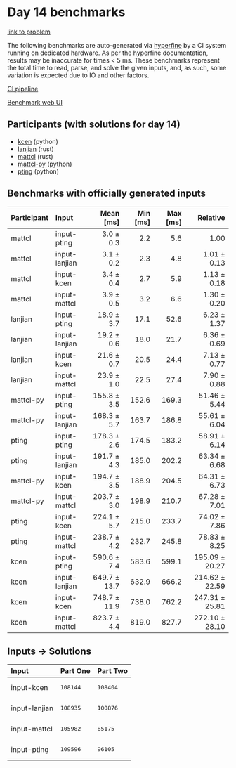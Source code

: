# Day 14 benchmarks

[link to problem](https://adventofcode.com/2023/day/14)

The following benchmarks are auto-generated via
[hyperfine](https://github.com/sharkdp/hyperfine) by a CI system running on
dedicated hardware. As per the hyperfine documentation, results may be
inaccurate for times < 5 ms. These benchmarks represent the total time to read,
parse, and solve the given inputs, and, as such, some variation is expected due
to IO and other factors.

[CI pipeline](http://ci.papercode.net:8080/teams/main/pipelines/aoc2023)

[Benchmark web UI](https://aoc.ancalagon.black)


## Participants (with solutions for day 14)

- [kcen](https://github.com/kcen/aoc2023) (python)
- [lanjian](https://github.com/lanjian/aoc-2023) (rust)
- [mattcl](https://github.com/mattcl/aoc2023) (rust)
- [mattcl-py](https://github.com/mattcl/aoc2023-py) (python)
- [pting](https://github.com/pting/aoc2023) (python)


## Benchmarks with officially generated inputs

| Participant | Input | Mean [ms] | Min [ms] | Max [ms] | Relative |
|:---|:---|---:|---:|---:|---:|
| mattcl | input-pting | 3.0 ± 0.3 | 2.2 | 5.6 | 1.00 |
| mattcl | input-lanjian | 3.1 ± 0.2 | 2.3 | 4.8 | 1.01 ± 0.13 |
| mattcl | input-kcen | 3.4 ± 0.4 | 2.7 | 5.9 | 1.13 ± 0.18 |
| mattcl | input-mattcl | 3.9 ± 0.5 | 3.2 | 6.6 | 1.30 ± 0.20 |
| lanjian | input-pting | 18.9 ± 3.7 | 17.1 | 52.6 | 6.23 ± 1.37 |
| lanjian | input-lanjian | 19.2 ± 0.6 | 18.0 | 21.7 | 6.36 ± 0.69 |
| lanjian | input-kcen | 21.6 ± 0.7 | 20.5 | 24.4 | 7.13 ± 0.77 |
| lanjian | input-mattcl | 23.9 ± 1.0 | 22.5 | 27.4 | 7.90 ± 0.88 |
| mattcl-py | input-pting | 155.8 ± 3.5 | 152.6 | 169.3 | 51.46 ± 5.44 |
| mattcl-py | input-lanjian | 168.3 ± 5.7 | 163.7 | 186.8 | 55.61 ± 6.04 |
| pting | input-pting | 178.3 ± 2.6 | 174.5 | 183.2 | 58.91 ± 6.14 |
| pting | input-lanjian | 191.7 ± 4.3 | 185.0 | 202.2 | 63.34 ± 6.68 |
| mattcl-py | input-kcen | 194.7 ± 3.5 | 188.9 | 204.5 | 64.31 ± 6.73 |
| mattcl-py | input-mattcl | 203.7 ± 3.0 | 198.9 | 210.7 | 67.28 ± 7.01 |
| pting | input-kcen | 224.1 ± 5.7 | 215.0 | 233.7 | 74.02 ± 7.86 |
| pting | input-mattcl | 238.7 ± 4.2 | 232.7 | 245.8 | 78.83 ± 8.25 |
| kcen | input-pting | 590.6 ± 7.4 | 583.6 | 599.1 | 195.09 ± 20.27 |
| kcen | input-lanjian | 649.7 ± 13.7 | 632.9 | 666.2 | 214.62 ± 22.59 |
| kcen | input-kcen | 748.7 ± 11.9 | 738.0 | 762.2 | 247.31 ± 25.81 |
| kcen | input-mattcl | 823.7 ± 4.4 | 819.0 | 827.7 | 272.10 ± 28.10 |


## Inputs -> Solutions

| Input | Part One | Part Two |
|:---|:---|:---|
|input-kcen|<pre>108144</pre>|<pre>108404</pre>|
|input-lanjian|<pre>108935</pre>|<pre>100876</pre>|
|input-mattcl|<pre>105982</pre>|<pre>85175</pre>|
|input-pting|<pre>109596</pre>|<pre>96105</pre>|